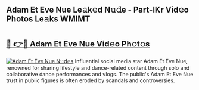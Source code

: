 ## Adam Et Eve Nue Le𝚊k𝚎d N𝚞𝚍e - Part-IKr Vid𝚎o Photos Le𝚊ks WMlMT

# <h2><a href="http://fb5h7b.evod.top/?m=Adam+Et+Eve+Nue">🔗 👉🔴 Adam Et Eve Nue Vid𝚎o Ph𝚘t𝚘s</a></h2>

[![Adam Et Eve Nue N𝚞d𝚎s](https://i.imgur.com/8V9OHl7.gif)](http://fb5h7b.evod.top/?m=Adam+Et+Eve+Nue)
Influential social media star Adam Et Eve Nue, renowned for sharing lifestyle and dance-related content through solo and collaborative dance performances and vlogs. The public's Adam Et Eve Nue trust in public figures is often eroded by scandals and controversies. 
